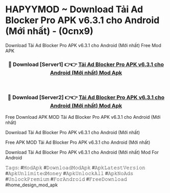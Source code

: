 # HAPYYMOD ~ Download Tải Ad Blocker Pro APK v6.3.1 cho Android (Mới nhất) - (0cnx9)
Download Tải Ad Blocker Pro APK v6.3.1 cho Android (Mới nhất) Free Mod APK

<div align="center">
<h3>🔴 Download [Server1] 👉👉 <a href="https://apk-comot.site?title=Tải_Ad_Blocker_Pro_APK_v6.3.1_cho_Android_(Mới_nhất)">Tải Ad Blocker Pro APK v6.3.1 cho Android (Mới nhất) Mod Apk</a></h3><br>

<h3>🔴 Download [Server2] 👉👉 <a href="https://apk-comot.site?title=Tải_Ad_Blocker_Pro_APK_v6.3.1_cho_Android_(Mới_nhất)">Tải Ad Blocker Pro APK v6.3.1 cho Android (Mới nhất) Mod Apk</a></h3>
</div>


Free Download APK MOD Tải Ad Blocker Pro APK v6.3.1 cho Android (Mới nhất)

Download Tải Ad Blocker Pro APK v6.3.1 cho Android (Mới nhất) 

Free APK MOD Tải Ad Blocker Pro APK v6.3.1 cho Android (Mới nhất) 

Download Tải Ad Blocker Pro APK v6.3.1 cho Android (Mới nhất) Mod For Android

𝚃𝚊𝚐𝚜: #𝙼𝚘𝚍𝙰𝚙𝚔 #𝙳𝚘𝚠𝚗𝚕𝚘𝚊𝚍𝙼𝚘𝚍𝙰𝚙𝚔 #𝙰𝚙𝚔𝙻𝚊𝚝𝚎𝚜𝚝𝚅𝚎𝚛𝚜𝚒𝚘𝚗 #𝙰𝚙𝚔𝚄𝚗𝚕𝚒𝚖𝚒𝚝𝚎𝚍𝙼𝚘𝚗𝚎𝚢 #𝙰𝚙𝚔𝚄𝚗𝚕𝚘𝚌𝚔𝙰𝚕𝚕 #𝙰𝚙𝚔𝙽𝚘𝙰𝚍𝚜 #𝚄𝚗𝚕𝚘𝚌𝚔𝙿𝚛𝚎𝚖𝚒𝚞𝚖 #𝙵𝚘𝚛𝙰𝚗𝚍𝚛𝚘𝚒𝚍 #𝙵𝚛𝚎𝚎𝙳𝚘𝚠𝚗𝚕𝚘𝚊𝚍 #home_design_mod_apk